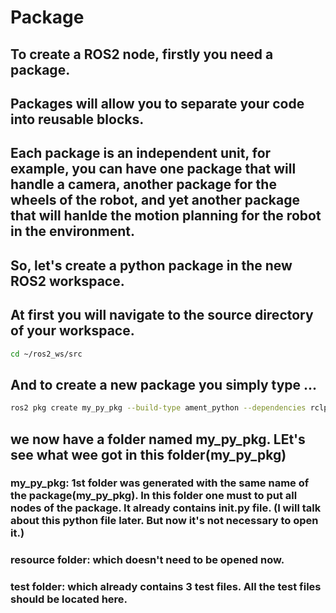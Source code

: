 # Package
## To create a ROS2 node, firstly you need a package.
## Packages will allow you to separate your code into reusable blocks.
## Each package is an independent unit, for example, you can have one package that will handle a camera, another package for the wheels of the robot, and yet another package that will hanlde the motion planning for the robot in the environment. 
## So, let's create a python package in the new ROS2 workspace. 
## At first you will navigate to the source directory of your workspace. 
```bash
cd ~/ros2_ws/src
```
## And to create a new package you simply type ...
```bash
ros2 pkg create my_py_pkg --build-type ament_python --dependencies rclpy
```
## we now have a folder named my_py_pkg. LEt's see what wee got in this folder(my_py_pkg)
### my_py_pkg: 1st folder was generated with the same name of the package(my_py_pkg). In this folder one must to put all nodes of the package. It already contains __init__.py file. (I will talk about this python file later. But now it's not necessary to open it.) 
### resource folder: which doesn't need to be opened now. 
### test folder: which already contains 3 test files. All the test files should be located here. 
###
